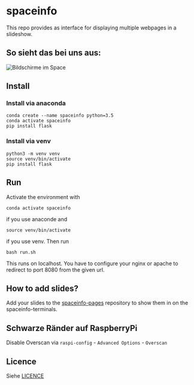 # spaceinfo

This repo provides as interface for displaying multiple webpages in a slideshow.

## So sieht das bei uns aus:
![Bildschirme im Space](spaceinfo.jpg)

## Install
### Install via anaconda
```
conda create --name spaceinfo python=3.5
conda activate spaceinfo
pip install flask
```
### Install via venv
```
python3 -m venv venv
source venv/bin/activate
pip install flask
```

## Run

Activate the environment with
```
conda activate spaceinfo
```
if you use anaconde and 
```
source venv/bin/activate
```
if you use venv. Then run

```
bash run.sh
```

This runs on localhost. You have to configure your nginx or apache to redirect to port 8080 from the given url.

## How to add slides?
Add your slides to the [spaceinfo-pages](https://github.com/vspaceone/spaceinfo-pages) repository to show them in on the spaceinfo-terminals.

## Schwarze Ränder auf RaspberryPi
Disable Overscan via `raspi-config` - `Advanced Options` - `Overscan`

## Licence
Siehe [LICENCE](LICENCE.md)
